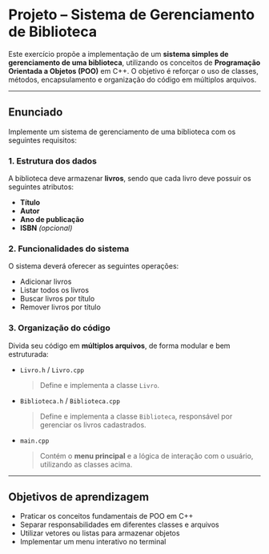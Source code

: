 # Projeto – Sistema de Gerenciamento de Biblioteca

Este exercício propõe a implementação de um **sistema simples de gerenciamento de uma biblioteca**, utilizando os conceitos de **Programação Orientada a Objetos (POO)** em C++. O objetivo é reforçar o uso de classes, métodos, encapsulamento e organização do código em múltiplos arquivos.

---

## Enunciado

Implemente um sistema de gerenciamento de uma biblioteca com os seguintes requisitos:

### 1. Estrutura dos dados

A biblioteca deve armazenar **livros**, sendo que cada livro deve possuir os seguintes atributos:

- **Título**
- **Autor**
- **Ano de publicação**
- **ISBN** _(opcional)_

### 2. Funcionalidades do sistema

O sistema deverá oferecer as seguintes operações:

- Adicionar livros
- Listar todos os livros
- Buscar livros por título
- Remover livros por título

### 3. Organização do código

Divida seu código em **múltiplos arquivos**, de forma modular e bem estruturada:

- `Livro.h` / `Livro.cpp`

  > Define e implementa a classe `Livro`.

- `Biblioteca.h` / `Biblioteca.cpp`

  > Define e implementa a classe `Biblioteca`, responsável por gerenciar os livros cadastrados.

- `main.cpp`
  > Contém o **menu principal** e a lógica de interação com o usuário, utilizando as classes acima.

---

## Objetivos de aprendizagem

- Praticar os conceitos fundamentais de POO em C++
- Separar responsabilidades em diferentes classes e arquivos
- Utilizar vetores ou listas para armazenar objetos
- Implementar um menu interativo no terminal
